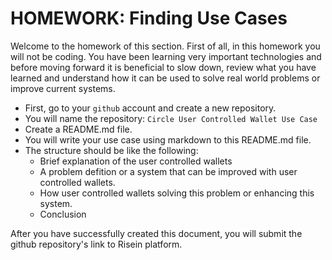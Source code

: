 # HOMEWORK: Finding Use Cases

Welcome to the homework of this section.
First of all, in this homework you will not be coding.
You have been learning very important technologies and before moving forward it is beneficial to slow down, review what you have learned and understand how it can be used to solve real world problems or improve current systems.

- First, go to your `github` account and create a new repository.
- You will name the repository: `Circle User Controlled Wallet Use Case`
- Create a README.md file.
- You will write your use case using markdown to this README.md file.
- The structure should be like the following:
  - Brief explanation of the user controlled wallets
  - A problem defition or a system that can be improved with user controlled wallets.
  - How user controlled wallets solving this problem or enhancing this system.
  - Conclusion

After you have successfully created this document, you will submit the github repository's link to Risein platform.
